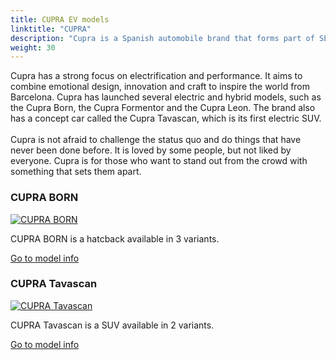 ```yaml
---
title: CUPRA EV models
linktitle: "CUPRA"
description: "Cupra is a Spanish automobile brand that forms part of SEAT. It was created in 2018 as a spin-off of SEAT's performance division. Cupra stands for Cup Racing and reflects the brand's passion for racing and powerful car."
weight: 30
---
```

<!-- markdownlint-disable MD033 -->
<!-- markdownlint-disable MD010 -->
Cupra has a strong focus on electrification and performance. It aims to combine emotional design, innovation and craft to inspire the world from Barcelona. Cupra has launched several electric and hybrid models, such as the Cupra Born, the Cupra Formentor and the Cupra Leon. The brand also has a concept car called the Cupra Tavascan, which is its first electric SUV.<br /><br /> Cupra is not afraid to challenge the status quo and do things that have never been done before. It is loved by some people, but not liked by everyone. Cupra is for those who want to stand out from the crowd with something that sets them apart.

<div class="container p-3 mb-4 bg-body-tertiary rounded border">
<h3> CUPRA BORN</h3>
	<div class="row">
		<div class="col col-12 col-md-6">
			<a href="born"><img src="https://media.evkx.net/multimedia/models/cupra/born/born_58/main_1_st.jpg" class="img-fluid" alt="CUPRA BORN" ></a>
		</div>
		<div class="col col-12 col-md-6">
<p>
CUPRA BORN is a hatcback available in 3 variants.
</p>
	<a href="born/" class="btn btn-outline-primary" role="button">Go to model info</a>
		</div>
	</div>
</div>
<div class="container p-3 mb-4 bg-body-tertiary rounded border">
<h3> CUPRA Tavascan</h3>
	<div class="row">
		<div class="col col-12 col-md-6">
			<a href="tavascan"><img src="https://media.evkx.net/multimedia/models/cupra/tavascan/tavascan_vz/main_1_st.JPG" class="img-fluid" alt="CUPRA Tavascan" ></a>
		</div>
		<div class="col col-12 col-md-6">
<p>
CUPRA Tavascan is a SUV available in 2 variants.
</p>
	<a href="tavascan/" class="btn btn-outline-primary" role="button">Go to model info</a>
		</div>
	</div>
</div>
